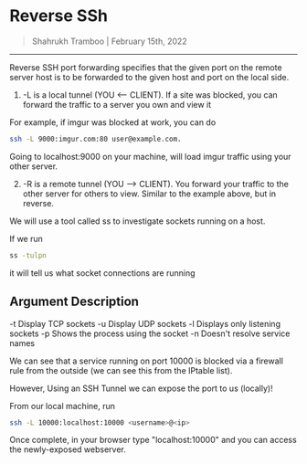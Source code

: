 # Reverse SSh

> Shahrukh Tramboo | February 15th, 2022

--------------------------------------

Reverse SSH port forwarding specifies that the given port on the remote server host is to be forwarded to the given host and port on the local side.

1.	-L is a local tunnel (YOU <-- CLIENT). If a site was blocked, you can forward the traffic to a server you own and view it

For example, if imgur was blocked at work, you can do 
```bash
ssh -L 9000:imgur.com:80 user@example.com.
``` 
Going to localhost:9000 on your machine, will load imgur traffic using your other server.

2.	-R is a remote tunnel (YOU --> CLIENT). You forward your traffic to the other server for others to view. Similar to the example above, but in reverse.

We will use a tool called ss to investigate sockets running on a host.

If we run 
```bash
ss -tulpn 
```
it will tell us what socket connections are running

Argument	Description
------------------------------------------
-t			Display TCP sockets
-u			Display UDP sockets
-l			Displays only listening sockets
-p			Shows the process using the socket
-n			Doesn't resolve service names


We can see that a service running on port 10000 is blocked via a firewall rule from the outside (we can see this from the IPtable list).

However, Using an SSH Tunnel we can expose the port to us (locally)!

From our local machine, run 
```bash
ssh -L 10000:localhost:10000 <username>@<ip>
```

Once complete, in your browser type "localhost:10000" and you can access the newly-exposed webserver.




